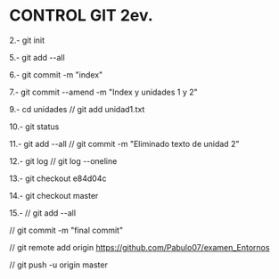 # CONTROL GIT 2ev.

2.- git init

5.- git add --all

6.- git commit -m "index"

7.- git commit --amend -m "Index y unidades 1 y 2"

9.- cd unidades  // git add unidad1.txt

10.- git status

11.- git add --all // git commit -m "Eliminado texto de unidad 2"

12.- git log // git log --oneline

13.- git checkout e84d04c

14.- git checkout master

15.-
//  git add --all 

//  git commit -m "final commit" 

//  git remote add origin https://github.com/Pabulo07/examen_Entornos

//  git push -u origin master



